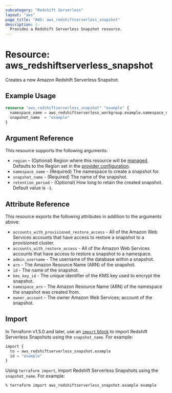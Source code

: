 ```yaml
---
subcategory: "Redshift Serverless"
layout: "aws"
page_title: "AWS: aws_redshiftserverless_snapshot"
description: |-
  Provides a Redshift Serverless Snapshot resource.
---
```


# Resource: aws_redshiftserverless_snapshot

Creates a new Amazon Redshift Serverless Snapshot.

## Example Usage

```terraform
resource "aws_redshiftserverless_snapshot" "example" {
  namespace_name = aws_redshiftserverless_workgroup.example.namespace_name
  snapshot_name  = "example"
}
```

## Argument Reference

This resource supports the following arguments:

* `region` – (Optional) Region where this resource will be [managed](https://docs.aws.amazon.com/general/latest/gr/rande.html#regional-endpoints). Defaults to the Region set in the [provider configuration](https://registry.terraform.io/providers/hashicorp/aws/latest/docs#aws-configuration-reference).
* `namespace_name` - (Required) The namespace to create a snapshot for.
* `snapshot_name` - (Required) The name of the snapshot.
* `retention_period` - (Optional) How long to retain the created snapshot. Default value is `-1`.

## Attribute Reference

This resource exports the following attributes in addition to the arguments above:

* `accounts_with_provisioned_restore_access` - All of the Amazon Web Services accounts that have access to restore a snapshot to a provisioned cluster.
* `accounts_with_restore_access` - All of the Amazon Web Services accounts that have access to restore a snapshot to a namespace.
* `admin_username` - The username of the database within a snapshot.
* `arn` - The Amazon Resource Name (ARN) of the snapshot.
* `id` - The name of the snapshot.
* `kms_key_id` - The unique identifier of the KMS key used to encrypt the snapshot.
* `namespace_arn` - The Amazon Resource Name (ARN) of the namespace the snapshot was created from.
* `owner_account` - The owner Amazon Web Services; account of the snapshot.

## Import

In Terraform v1.5.0 and later, use an [`import` block](https://developer.hashicorp.com/terraform/language/import) to import Redshift Serverless Snapshots using the `snapshot_name`. For example:

```terraform
import {
  to = aws_redshiftserverless_snapshot.example
  id = "example"
}
```

Using `terraform import`, import Redshift Serverless Snapshots using the `snapshot_name`. For example:

```console
% terraform import aws_redshiftserverless_snapshot.example example
```
